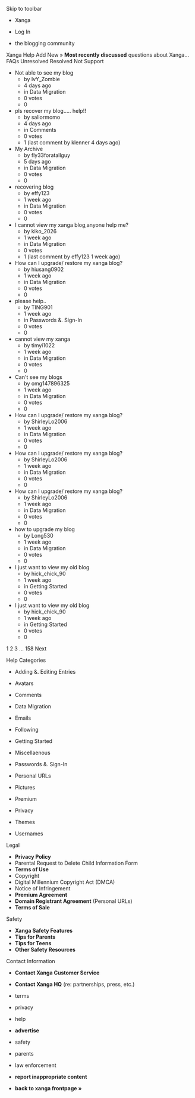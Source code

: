Skip to toolbar

*   Xanga

*   Log In

*   the blogging community

Xanga Help Add New » **Most recently discussed** questions about Xanga… FAQs Unresolved Resolved Not Support

*   Not able to see my blog
    *   by IvY\_Zombie
    *   4 days ago
    *   in Data Migration
    *   0 votes
    *   0
*   pls recover my blog..... help!!
    *   by saliormomo
    *   4 days ago
    *   in Comments
    *   0 votes
    *   1 (last comment by klenner 4 days ago)
*   My Archive
    *   by fly33foratallguy
    *   5 days ago
    *   in Data Migration
    *   0 votes
    *   0
*   recovering blog
    *   by effy123
    *   1 week ago
    *   in Data Migration
    *   0 votes
    *   0
*   I cannot view my xanga blog,anyone help me?
    *   by kiko\_2026
    *   1 week ago
    *   in Data Migration
    *   0 votes
    *   1 (last comment by effy123 1 week ago)
*   How can I upgrade/ restore my xanga blog?
    *   by hiusang0902
    *   1 week ago
    *   in Data Migration
    *   0 votes
    *   0
*   please help..
    *   by TING901
    *   1 week ago
    *   in Passwords &. Sign-In
    *   0 votes
    *   0
*   cannot view my xanga
    *   by timyi1022
    *   1 week ago
    *   in Data Migration
    *   0 votes
    *   0
*   Can't see my blogs
    *   by omg147896325
    *   1 week ago
    *   in Data Migration
    *   0 votes
    *   0
*   How can I upgrade/ restore my xanga blog?
    *   by ShirleyLo2006
    *   1 week ago
    *   in Data Migration
    *   0 votes
    *   0
*   How can I upgrade/ restore my xanga blog?
    *   by ShirleyLo2006
    *   1 week ago
    *   in Data Migration
    *   0 votes
    *   0
*   How can I upgrade/ restore my xanga blog?
    *   by ShirleyLo2006
    *   1 week ago
    *   in Data Migration
    *   0 votes
    *   0
*   how to upgrade my blog
    *   by Long530
    *   1 week ago
    *   in Data Migration
    *   0 votes
    *   0
*   I just want to view my old blog
    *   by hick\_chick\_90
    *   1 week ago
    *   in Getting Started
    *   0 votes
    *   0
*   I just want to view my old blog
    *   by hick\_chick\_90
    *   1 week ago
    *   in Getting Started
    *   0 votes
    *   0

1 2 3 ... 158 Next

Help Categories

*   Adding &. Editing Entries
*   Avatars
*   Comments
*   Data Migration
*   Emails
*   Following
*   Getting Started
*   Miscellaenous

*   Passwords &. Sign-In
*   Personal URLs
*   Pictures
*   Premium
*   Privacy
*   Themes
*   Usernames

Legal

*   **Privacy Policy**
*   Parental Request to Delete Child Information Form
*   **Terms of Use**
*   Copyright
*   Digital Millennium Copyright Act (DMCA)
*   Notice of Infringement
*   **Premium Agreement**
*   **Domain Registrant Agreement** (Personal URLs)
*   **Terms of Sale**

Safety

*   **Xanga Safety Features**
*   **Tips for Parents**
*   **Tips for Teens**
*   **Other Safety Resources**

Contact Information

*   **Contact Xanga Customer Service**
*   **Contact Xanga HQ** (re: partnerships, press, etc.)

*   terms
*   privacy
*   help
*   **advertise**

*   safety
*   parents
*   law enforcement
*   **report inappropriate content**

*   **back to xanga frontpage »**